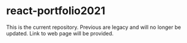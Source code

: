 # react-portfolio2021
This is the current repository. Previous are legacy and will no longer be updated. Link to web page will be provided.
